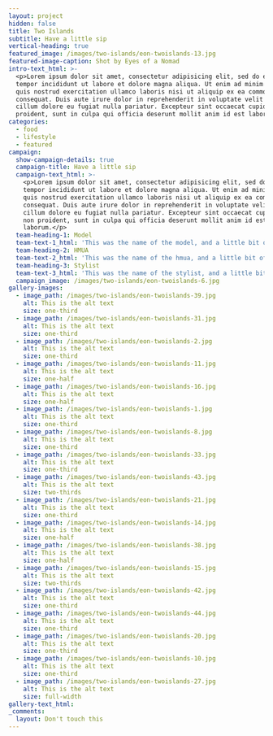 ```yaml
---
layout: project
hidden: false
title: Two Islands
subtitle: Have a little sip
vertical-heading: true
featured_image: /images/two-islands/eon-twoislands-13.jpg
featured-image-caption: Shot by Eyes of a Nomad
intro-text_html: >-
  <p>Lorem ipsum dolor sit amet, consectetur adipisicing elit, sed do eiusmod
  tempor incididunt ut labore et dolore magna aliqua. Ut enim ad minim veniam,
  quis nostrud exercitation ullamco laboris nisi ut aliquip ex ea commodo
  consequat. Duis aute irure dolor in reprehenderit in voluptate velit esse
  cillum dolore eu fugiat nulla pariatur. Excepteur sint occaecat cupidatat non
  proident, sunt in culpa qui officia deserunt mollit anim id est laborum.</p>
categories:
  - food
  - lifestyle
  - featured
campaign:
  show-campaign-details: true
  campaign-title: Have a little sip
  campaign-text_html: >-
    <p>Lorem ipsum dolor sit amet, consectetur adipisicing elit, sed do eiusmod
    tempor incididunt ut labore et dolore magna aliqua. Ut enim ad minim veniam,
    quis nostrud exercitation ullamco laboris nisi ut aliquip ex ea commodo
    consequat. Duis aute irure dolor in reprehenderit in voluptate velit esse
    cillum dolore eu fugiat nulla pariatur. Excepteur sint occaecat cupidatat
    non proident, sunt in culpa qui officia deserunt mollit anim id est
    laborum.</p>
  team-heading-1: Model
  team-text-1_html: 'This was the name of the model, and a little bit of a blurb about her.'
  team-heading-2: HMUA
  team-text-2_html: 'This was the name of the hmua, and a little bit of a blurb about her.'
  team-heading-3: Stylist
  team-text-3_html: 'This was the name of the stylist, and a little bit of a blurb about her.'
  campaign_image: /images/two-islands/eon-twoislands-6.jpg
gallery-images:
  - image_path: /images/two-islands/eon-twoislands-39.jpg
    alt: This is the alt text
    size: one-third
  - image_path: /images/two-islands/eon-twoislands-31.jpg
    alt: This is the alt text
    size: one-third
  - image_path: /images/two-islands/eon-twoislands-2.jpg
    alt: This is the alt text
    size: one-third
  - image_path: /images/two-islands/eon-twoislands-11.jpg
    alt: This is the alt text
    size: one-half
  - image_path: /images/two-islands/eon-twoislands-16.jpg
    alt: This is the alt text
    size: one-half
  - image_path: /images/two-islands/eon-twoislands-1.jpg
    alt: This is the alt text
    size: one-third
  - image_path: /images/two-islands/eon-twoislands-8.jpg
    alt: This is the alt text
    size: one-third
  - image_path: /images/two-islands/eon-twoislands-33.jpg
    alt: This is the alt text
    size: one-third
  - image_path: /images/two-islands/eon-twoislands-43.jpg
    alt: This is the alt text
    size: two-thirds
  - image_path: /images/two-islands/eon-twoislands-21.jpg
    alt: This is the alt text
    size: one-third
  - image_path: /images/two-islands/eon-twoislands-14.jpg
    alt: This is the alt text
    size: one-half
  - image_path: /images/two-islands/eon-twoislands-38.jpg
    alt: This is the alt text
    size: one-half
  - image_path: /images/two-islands/eon-twoislands-15.jpg
    alt: This is the alt text
    size: two-thirds
  - image_path: /images/two-islands/eon-twoislands-42.jpg
    alt: This is the alt text
    size: one-third
  - image_path: /images/two-islands/eon-twoislands-44.jpg
    alt: This is the alt text
    size: one-third
  - image_path: /images/two-islands/eon-twoislands-20.jpg
    alt: This is the alt text
    size: one-third
  - image_path: /images/two-islands/eon-twoislands-10.jpg
    alt: This is the alt text
    size: one-third
  - image_path: /images/two-islands/eon-twoislands-27.jpg
    alt: This is the alt text
    size: full-width
gallery-text_html:
_comments:
  layout: Don't touch this
---
```

